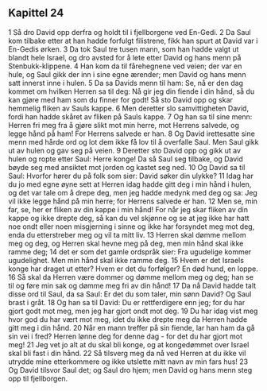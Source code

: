 ## Kapittel 24

1 Så dro David opp derfra og holdt til i fjellborgene ved En-Gedi.
2 Da Saul kom tilbake etter at han hadde forfulgt filistrene, fikk han spurt at David var i En-Gedis ørken.
3 Da tok Saul tre tusen mann, som han hadde valgt ut blandt hele Israel, og dro avsted for å lete etter David og hans menn på Stenbukk-klippene.
4 Han kom da til fårehegnene ved veien; der var en hule, og Saul gikk der inn i sine egne ærender; men David og hans menn satt innerst inne i hulen.
5 Da sa Davids menn til ham: Se, nå er den dag kommet om hvilken Herren sa til deg: Nå gir jeg din fiende i din hånd, så du kan gjøre med ham som du finner for godt! Så sto David opp og skar hemmelig fliken av Sauls kappe.
6 Men deretter slo samvittigheten David, fordi han hadde skåret av fliken på Sauls kappe.
7 Og han sa til sine menn: Herren fri meg fra å gjøre slikt mot min herre, mot Herrens salvede, og legge hånd på ham! For Herrens salvede er han.
8 Og David irettesatte sine menn med hårde ord og lot dem ikke få lov til å overfalle Saul. Men Saul gikk ut av hulen og gav seg på veien.
9 Deretter sto David opp og gikk ut av hulen og ropte etter Saul: Herre konge! Da så Saul seg tilbake, og David bøyde seg med ansiktet mot jorden og kastet seg ned.
10 Og David sa til Saul: Hvorfor hører du på folk som sier: David søker din ulykke?
11 Idag har du jo med egne øyne sett at Herren idag hadde gitt deg i min hånd i hulen, og det var tale om å drepe deg, men jeg hadde medynk med deg og sa: Jeg vil ikke legge hånd på min herre; for Herrens salvede er han.
12 Men se, min far, se, her er fliken av din kappe i min hånd! For når jeg skar fliken av din kappe og ikke drepte deg, så kan du vel skjønne og se at jeg ikke har hatt noe ondt eller noen misgjerning i sinne og ikke har forsyndet meg mot deg, enda du etterstreber meg og vil ta mitt liv.
13 Herren skal dømme mellom meg og deg, og Herren skal hevne meg på deg, men min hånd skal ikke ramme deg;
14 det er som det gamle ordspråk sier: Fra ugudelige kommer ugudelighet. Men min hånd skal ikke ramme deg.
15 Hvem er det Israels konge har draget ut etter? Hvem er det du forfølger? En død hund, en loppe.
16 Så skal da Herren være dommer og dømme mellom meg og deg; han se til og føre min sak og dømme meg fri av din hånd!
17 Da nå David hadde talt disse ord til Saul, da sa Saul: Er det du som taler, min sønn David? Og Saul brast i gråt.
18 Og han sa til David: Du er rettferdigere enn jeg; for du har gjort godt mot meg, men jeg har gjort ondt mot deg.
19 Du har idag vist meg hvor god du har vært mot meg, idet du ikke drepte meg da Herren hadde gitt meg i din hånd.
20 Når en mann treffer på sin fiende, lar han ham da gå sin vei i fred? Herren lønne deg for denne dag - for det du har gjort mot meg!
21 Jeg vet jo alt at du skal bli konge, og at kongedømmet over Israel skal bli fast i din hånd.
22 Så tilsverg meg da nå ved Herren at du ikke vil utrydde mine etterkommere og ikke utslette mitt navn av min fars hus!
23 Og David tilsvor Saul det; og Saul dro hjem; men David og hans menn steg opp til fjellborgen.
